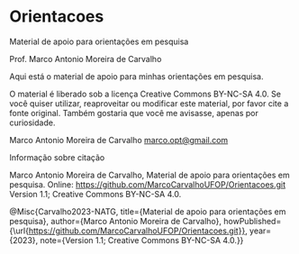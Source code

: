 # Orientacoes
Material de apoio para orientações em pesquisa

Prof. Marco Antonio Moreira de Carvalho

Aqui está o material de apoio para minhas orientações em pesquisa.

O material é liberado sob a licença Creative Commons BY-NC-SA 4.0. Se você quiser utilizar, reaproveitar ou modificar este material, por favor cite a fonte original. Também gostaria que você me avisasse, apenas por curiosidade.

Marco Antonio Moreira de Carvalho marco.opt@gmail.com

Informação sobre citação

Marco Antonio Moreira de Carvalho, Material de apoio para orientações em pesquisa. Online: https://github.com/MarcoCarvalhoUFOP/Orientacoes.git Version 1.1; Creative Commons BY-NC-SA 4.0.

@Misc{Carvalho2023-NATG, title={Material de apoio para orientações em pesquisa}, author={Marco Antonio Moreira de Carvalho}, howPublished={\url{https://github.com/MarcoCarvalhoUFOP/Orientacoes.git}}, year={2023}, note={Version 1.1; Creative Commons BY-NC-SA 4.0.}}
